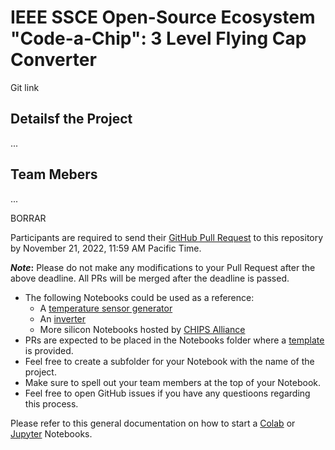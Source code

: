 # IEEE SSCE Open-Source Ecosystem "Code-a-Chip": 3 Level Flying Cap Converter

Git link

## Detailsf the Project

...

## Team Mebers 

...


BORRAR 

Participants are required to send their [GitHub Pull Request](https://docs.github.com/en/pull-requests/collaborating-with-pull-requests/proposing-changes-to-your-work-with-pull-requests/about-pull-requests) to this repository by November 21, 2022, 11:59 AM Pacific Time. 

**_Note_:** Please do not make any modifications to your Pull Request after the above deadline. All PRs will be merged after the deadline is passed.
- The following Notebooks could be used as a reference:
  - A [temperature sensor generator](https://github.com/idea-fasoc/OpenFASOC/blob/main/docs/source/notebooks/temp-sense-gen/temp_sense_genCollab.ipynb)
  - An [inverter](https://developers.google.com/silicon/guides/digital-inverter-openlane)
  - More silicon Notebooks hosted by [CHIPS Alliance](https://github.com/chipsalliance/silicon-notebooks)
- PRs are expected to be placed in the Notebooks folder where a [template](https://github.com/sscs-ose/sscs-ose-code-a-chip.github.io/blob/main/Notebooks/temp_sense_gencollab.ipynb) is provided.
 - Feel free to create a subfolder for your Notebook with the name of the project.
 - Make sure to spell out your team members at the top of your Notebook.
 - Feel free to open GitHub issues if you have any questioons regarding this process.

Please refer to this general documentation on how to start a [Colab](https://colab.research.google.com/) or [Jupyter](https://jupyter-notebook.readthedocs.io/) Notebooks.
